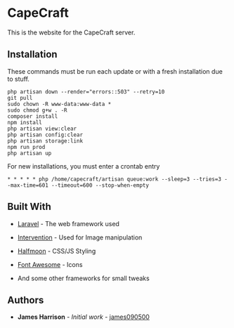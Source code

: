 
# CapeCraft
This is the website for the CapeCraft server.

## Installation
These commands must be run each update or with a fresh installation due to stuff.
```
php artisan down --render="errors::503" --retry=10
git pull
sudo chown -R www-data:www-data *
sudo chmod g+w . -R
composer install
npm install
php artisan view:clear
php artisan config:clear
php artisan storage:link
npm run prod
php artisan up
```

For new installations, you must enter a crontab entry
```
* * * * * php /home/capecraft/artisan queue:work --sleep=3 --tries=3 --max-time=601 --timeout=600 --stop-when-empty
```

## Built With
*  [Laravel](https://laravel.com/) - The web framework used

*  [Intervention](http://image.intervention.io/) - Used for Image manipulation

*  [Halfmoon](https://www.gethalfmoon.com/) - CSS/JS Styling

*  [Font Awesome](https://fontawesome.com/) - Icons

* And some other frameworks for small tweaks

## Authors
*  **James Harrison** - *Initial work* - [james090500](https://github.com/james090500)